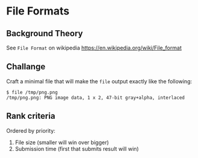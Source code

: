 File Formats
============

## Background Theory
See `File Format` on wikipedia
https://en.wikipedia.org/wiki/File_format

## Challange
Craft a minimal file that will make the `file` output exactly like the following:
```
$ file /tmp/png.png
/tmp/png.png: PNG image data, 1 x 2, 47-bit gray+alpha, interlaced
```

## Rank criteria
Ordered by priority:
1. File size (smaller will win over bigger)
2. Submission time (first that submits result will win)
